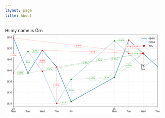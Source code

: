 ```yaml
---
layout: page
title: About
---
```

Hi my name is Örn
![test photo](/images/all-9-hist-True-pred-True.png)